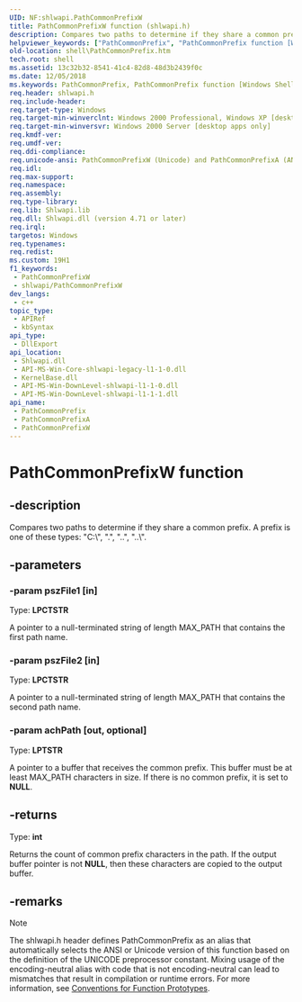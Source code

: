 ```yaml
---
UID: NF:shlwapi.PathCommonPrefixW
title: PathCommonPrefixW function (shlwapi.h)
description: Compares two paths to determine if they share a common prefix. A prefix is one of these types:\_&quot;C:\\&quot;, &quot;.&quot;, &quot;..&quot;, &quot;..\\&quot;. (Unicode)
helpviewer_keywords: ["PathCommonPrefix", "PathCommonPrefix function [Windows Shell]", "PathCommonPrefixW", "_win32_PathCommonPrefix", "shell.PathCommonPrefix", "shlwapi/PathCommonPrefix", "shlwapi/PathCommonPrefixW"]
old-location: shell\PathCommonPrefix.htm
tech.root: shell
ms.assetid: 13c32b32-8541-41c4-82d8-48d3b2439f0c
ms.date: 12/05/2018
ms.keywords: PathCommonPrefix, PathCommonPrefix function [Windows Shell], PathCommonPrefixA, PathCommonPrefixW, _win32_PathCommonPrefix, shell.PathCommonPrefix, shlwapi/PathCommonPrefix, shlwapi/PathCommonPrefixA, shlwapi/PathCommonPrefixW
req.header: shlwapi.h
req.include-header: 
req.target-type: Windows
req.target-min-winverclnt: Windows 2000 Professional, Windows XP [desktop apps only]
req.target-min-winversvr: Windows 2000 Server [desktop apps only]
req.kmdf-ver: 
req.umdf-ver: 
req.ddi-compliance: 
req.unicode-ansi: PathCommonPrefixW (Unicode) and PathCommonPrefixA (ANSI)
req.idl: 
req.max-support: 
req.namespace: 
req.assembly: 
req.type-library: 
req.lib: Shlwapi.lib
req.dll: Shlwapi.dll (version 4.71 or later)
req.irql: 
targetos: Windows
req.typenames: 
req.redist: 
ms.custom: 19H1
f1_keywords:
 - PathCommonPrefixW
 - shlwapi/PathCommonPrefixW
dev_langs:
 - c++
topic_type:
 - APIRef
 - kbSyntax
api_type:
 - DllExport
api_location:
 - Shlwapi.dll
 - API-MS-Win-Core-shlwapi-legacy-l1-1-0.dll
 - KernelBase.dll
 - API-MS-Win-DownLevel-shlwapi-l1-1-0.dll
 - API-MS-Win-DownLevel-shlwapi-l1-1-1.dll
api_name:
 - PathCommonPrefix
 - PathCommonPrefixA
 - PathCommonPrefixW
---
```


# PathCommonPrefixW function


## -description

Compares two paths to determine if they share a common prefix. A prefix is one of these types: "C:\\", ".", "..", "..\\".

## -parameters

### -param pszFile1 [in]

Type: <b>LPCTSTR</b>

A pointer to a null-terminated string of length MAX_PATH that contains the first path name.

### -param pszFile2 [in]

Type: <b>LPCTSTR</b>

A pointer to a null-terminated string of length MAX_PATH that contains the second path name.

### -param achPath [out, optional]

Type: <b>LPTSTR</b>

A pointer to a buffer that receives the common prefix. This buffer must be at least MAX_PATH characters in size. If there is no common prefix, it is set to <b>NULL</b>.

## -returns

Type: <b>int</b>

Returns the count of common prefix characters in the path. If the output buffer pointer is not <b>NULL</b>, then these characters are copied to the output buffer.

## -remarks

> [!NOTE]
> The shlwapi.h header defines PathCommonPrefix as an alias that automatically selects the ANSI or Unicode version of this function based on the definition of the UNICODE preprocessor constant. Mixing usage of the encoding-neutral alias with code that is not encoding-neutral can lead to mismatches that result in compilation or runtime errors. For more information, see [Conventions for Function Prototypes](/windows/win32/intl/conventions-for-function-prototypes).

